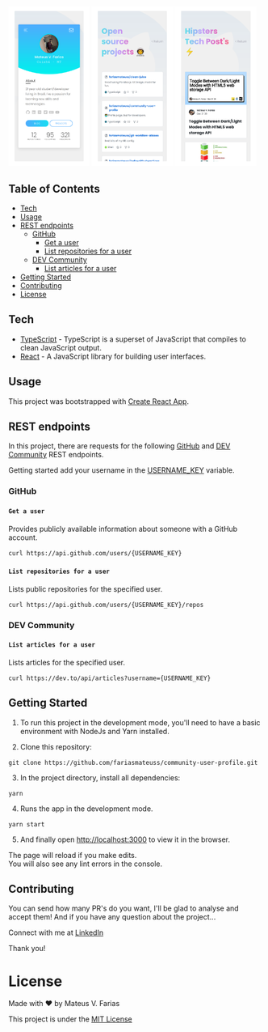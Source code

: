 <p float="center">
  <img src="docs/resources/card.png" width="32%" />
  <img src="docs/resources/repositories.png" width="32%" />
  <img src="docs/resources/articles.png" width="32%" />
</p>

## Table of Contents

- [Tech](#Tech)
- [Usage](#Usage)
- [REST endpoints](#REST-endpoints)
  - [GitHub](#GitHub)
    - [Get a user](#Get-a-user)
    - [List repositories for a user](#List-repositories-for-a-user)
  - [DEV Community](#DEV-Community)
    - [List articles for a user](#List-articles-for-a-user)
- [Getting Started](#Getting-Started)
- [Contributing](#Contributing)
- [License](#License)

## Tech

- [TypeScript](https://github.com/microsoft/TypeScript) - TypeScript is a superset of JavaScript that compiles to clean JavaScript output.
- [React](https://reactjs.org) - A JavaScript library for building user interfaces.

## Usage

This project was bootstrapped with [Create React App](https://create-react-app.dev/docs/getting-started/#creating-a-typescript-app).

## REST endpoints

In this project, there are requests for the following [GitHub](https://docs.github.com/en/rest) and [DEV Community](https://docs.dev.to/api/) REST endpoints.

Getting started add your username in the [USERNAME_KEY](https://github.com/fariasmateuss/community-user-profile/blob/fdeb1264e3f21ffe96c2e45c8ca105200c6c853a/src/constants/params.ts#L1) variable.

### GitHub

#### `Get a user`

Provides publicly available information about someone with a GitHub account.

```
curl https://api.github.com/users/{USERNAME_KEY}
```

#### `List repositories for a user`

Lists public repositories for the specified user.

```
curl https://api.github.com/users/{USERNAME_KEY}/repos
```

### DEV Community

#### `List articles for a user`

Lists articles for the specified user.

```
curl https://dev.to/api/articles?username={USERNAME_KEY}
```

## Getting Started

1. To run this project in the development mode, you'll need to have a basic environment with NodeJs and Yarn installed.

2. Clone this repository:

```
git clone https://github.com/fariasmateuss/community-user-profile.git

```

3. In the project directory, install all dependencies:

```
yarn
```

4. Runs the app in the development mode.

```
yarn start
```

5. And finally open [http://localhost:3000](http://localhost:3000) to view it in the browser.

The page will reload if you make edits. <br />
You will also see any lint errors in the console.

## Contributing

You can send how many PR's do you want, I'll be glad to analyse and accept them! And if you have any question about the project...

Connect with me at [LinkedIn](https://www.linkedin.com/in/fariasmateuss/)

Thank you!

# License

Made with ♥ by Mateus V. Farias

This project is under the [MIT License](/LICENSE)
